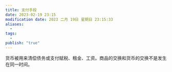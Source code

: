 ```yaml
---
title: 支付手段
date: 2023-02-19 23:15
modification date: 2023 二月 19日 星期日 23:15:33
aliases:
  - 
tags:
  - 
publish: "true"
---
```


货币被用来清偿债务或支付赋税、租金、工资。商品的交换和货币的交换不是发生在同一时间。

